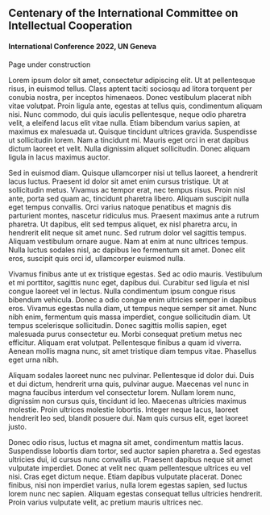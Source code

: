 ## Centenary of the International Committee on Intellectual Cooperation
#### International Conference 2022, UN Geneva

Page under construction

Lorem ipsum dolor sit amet, consectetur adipiscing elit. Ut at pellentesque risus, in euismod tellus. Class aptent taciti sociosqu ad litora torquent per conubia nostra, per inceptos himenaeos. Donec vestibulum placerat nibh vitae volutpat. Proin ligula ante, egestas at tellus quis, condimentum aliquam nisi. Nunc commodo, dui quis iaculis pellentesque, neque odio pharetra velit, a eleifend lacus elit vitae nulla. Etiam bibendum varius sapien, at maximus ex malesuada ut. Quisque tincidunt ultrices gravida. Suspendisse ut sollicitudin lorem. Nam a tincidunt mi. Mauris eget orci in erat dapibus dictum laoreet et velit. Nulla dignissim aliquet sollicitudin. Donec aliquam ligula in lacus maximus auctor.

Sed in euismod diam. Quisque ullamcorper nisi ut tellus laoreet, a hendrerit lacus luctus. Praesent id dolor sit amet enim cursus tristique. Ut at sollicitudin metus. Vivamus ac tempor erat, nec tempus risus. Proin nisl ante, porta sed quam ac, tincidunt pharetra libero. Aliquam suscipit nulla eget tempus convallis. Orci varius natoque penatibus et magnis dis parturient montes, nascetur ridiculus mus. Praesent maximus ante a rutrum pharetra. Ut dapibus, elit sed tempus aliquet, ex nisl pharetra arcu, in hendrerit elit neque sit amet nunc. Sed rutrum dolor vel sagittis tempus. Aliquam vestibulum ornare augue. Nam at enim at nunc ultrices tempus. Nulla luctus sodales nisl, ac dapibus leo fermentum sit amet. Donec elit eros, suscipit quis orci id, ullamcorper euismod nulla.

Vivamus finibus ante ut ex tristique egestas. Sed ac odio mauris. Vestibulum et mi porttitor, sagittis nunc eget, dapibus dui. Curabitur sed ligula et nisl congue laoreet vel in lectus. Nulla condimentum ipsum congue risus bibendum vehicula. Donec a odio congue enim ultricies semper in dapibus eros. Vivamus egestas nulla diam, ut tempus neque semper sit amet. Nunc nibh enim, fermentum quis massa imperdiet, congue sollicitudin diam. Ut tempus scelerisque sollicitudin. Donec sagittis mollis sapien, eget malesuada purus consectetur eu. Morbi consequat pretium metus nec efficitur. Aliquam erat volutpat. Pellentesque finibus a quam id viverra. Aenean mollis magna nunc, sit amet tristique diam tempus vitae. Phasellus eget urna nibh.

Aliquam sodales laoreet nunc nec pulvinar. Pellentesque id dolor dui. Duis et dui dictum, hendrerit urna quis, pulvinar augue. Maecenas vel nunc in magna faucibus interdum vel consectetur lorem. Nullam lorem nunc, dignissim non cursus quis, tincidunt id leo. Maecenas ultricies maximus molestie. Proin ultrices molestie lobortis. Integer neque lacus, laoreet hendrerit leo sed, blandit posuere dui. Nam quis cursus elit, eget laoreet justo.

Donec odio risus, luctus et magna sit amet, condimentum mattis lacus. Suspendisse lobortis diam tortor, sed auctor sapien pharetra a. Sed egestas ultricies dui, id cursus nunc convallis ut. Praesent dapibus neque sit amet vulputate imperdiet. Donec at velit nec quam pellentesque ultrices eu vel nisi. Cras eget dictum neque. Etiam dapibus vulputate placerat. Donec finibus, nisi non imperdiet varius, nulla lorem egestas sapien, sed luctus lorem nunc nec sapien. Aliquam egestas consequat tellus ultricies hendrerit. Proin varius vulputate velit, ac pretium mauris ultrices nec.
